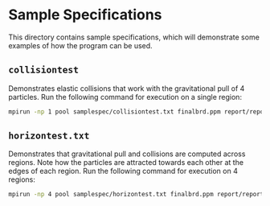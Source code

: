 # Sample Specifications

This directory contains sample specifications, which will demonstrate some examples of how the program can be used.

## `collisiontest`

Demonstrates elastic collisions that work with the gravitational pull of 4 particles. Run the following command for execution on a single region:

```sh
mpirun -np 1 pool samplespec/collisiontest.txt finalbrd.ppm report/report.txt ./animator/frames
```

## `horizontest.txt`

Demonstrates that gravitational pull and collisions are computed across regions. Note how the particles are attracted towards each other at the edges of each region. Run the following command for execution on 4 regions:

```sh
mpirun -np 4 pool samplespec/horizontest.txt finalbrd.ppm report/report.txt ./animator/frames
```
